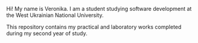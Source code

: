 Hi! My name is Veronika. I am a student studying software development at the West Ukrainian National University.

This repository contains my practical and laboratory works completed during my second year of study.

